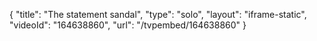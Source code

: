 {
    "title": "The statement sandal",
    "type": "solo",
    "layout": "iframe-static",
    "videoId": "164638860",
    "url": "\/tvpembed\/164638860"
}